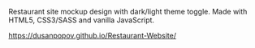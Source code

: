 Restaurant site mockup design with dark/light theme toggle. Made with HTML5, CSS3/SASS and vanilla JavaScript.

https://dusanpopov.github.io/Restaurant-Website/
